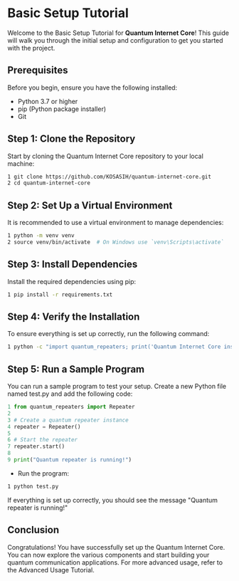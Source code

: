 # Basic Setup Tutorial

Welcome to the Basic Setup Tutorial for **Quantum Internet Core**! This guide will walk you through the initial setup and configuration to get you started with the project.

## Prerequisites

Before you begin, ensure you have the following installed:

- Python 3.7 or higher
- pip (Python package installer)
- Git

## Step 1: Clone the Repository

Start by cloning the Quantum Internet Core repository to your local machine:

```bash
1 git clone https://github.com/KOSASIH/quantum-internet-core.git
2 cd quantum-internet-core
```

## Step 2: Set Up a Virtual Environment
It is recommended to use a virtual environment to manage dependencies:

```bash
1 python -m venv venv
2 source venv/bin/activate  # On Windows use `venv\Scripts\activate`
```

## Step 3: Install Dependencies
Install the required dependencies using pip:

```bash
1 pip install -r requirements.txt
```

## Step 4: Verify the Installation
To ensure everything is set up correctly, run the following command:

```bash
1 python -c "import quantum_repeaters; print('Quantum Internet Core installed 
```

## Step 5: Run a Sample Program
You can run a sample program to test your setup. Create a new Python file named test.py and add the following code:

```python
1 from quantum_repeaters import Repeater
2 
3 # Create a quantum repeater instance
4 repeater = Repeater()
5 
6 # Start the repeater
7 repeater.start()
8 
9 print("Quantum repeater is running!")
```

- Run the program:

```bash
1 python test.py
```

If everything is set up correctly, you should see the message "Quantum repeater is running!"

## Conclusion
Congratulations! You have successfully set up the Quantum Internet Core. You can now explore the various components and start building your quantum communication applications. For more advanced usage, refer to the Advanced Usage Tutorial.
